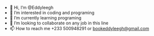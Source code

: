 - 👋 Hi, I’m @Eddyleegh
- 👀 I’m interested in coding and programing
- 🌱 I’m currently learning programing
- 💞️ I’m looking to collaborate on any job in this line
- 📫 How to reach me +233 500948291 or bookeddyleegh@gmail.com

<!---
Eddyleegh/Mrtechlee is a ✨ special ✨ repository because its `README.md` (this file) appears on your GitHub profile.
You can click the Preview link to take a look at your changes.
--->
